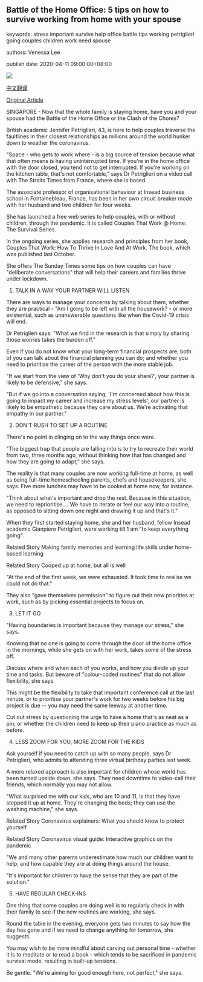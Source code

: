 ## Battle of the Home Office: 5 tips on how to survive working from home with your spouse

keywords: stress important survive help office battle tips working petriglieri going couples children work need spouse

authors: Venessa Lee

publish date: 2020-04-11 09:00:00+08:00

![](https://www.straitstimes.com/sites/default/files/styles/x_large/public/articles/2020/04/10/rk_workfromhome-my_100420.jpg?itok=BPwAD7Jz)

[中文翻译](Battle%20of%20the%20Home%20Office%3A%205%20tips%20on%20how%20to%20survive%20working%20from%20home%20with%20your%20spouse_zh.md)

[Original Article](https://www.straitstimes.com/lifestyle/surviving-the-coronavirus-as-a-couple-battle-of-the-home-office)

SINGAPORE - Now that the whole family is staying home, have you and your spouse had the Battle of the Home Office or the Clash of the Chores?

British academic Jennifer Petriglieri, 43, is here to help couples traverse the faultlines in their closest relationships as millions around the world hunker down to weather the coronavirus.

"Space - who gets to work where - is a big source of tension because what that often means is having uninterrupted time. If you're in the home office with the door closed, you tend not to get interrupted. If you're working on the kitchen table, that's not comfortable," says Dr Petriglieri on a video call with The Straits Times from France, where she is based.

The associate professor of organisational behaviour at Insead business school in Fontainebleau, France, has been in her own circuit breaker mode with her husband and two children for four weeks.

She has launched a free web series to help couples, with or without children, through the pandemic. It is called Couples That Work @ Home: The Survival Series.

In the ongoing series, she applies research and principles from her book, Couples That Work: How To Thrive In Love And At Work. The book, which was published last October.

She offers The Sunday Times some tips on how couples can have "deliberate conversations" that will help their careers and families thrive under lockdown.

1. TALK IN A WAY YOUR PARTNER WILL LISTEN

There are ways to manage your concerns by talking about them, whether they are practical - "Am I going to be left with all the housework? - or more existential, such as unanswerable questions like when the Covid-19 crisis will end.

Dr Petriglieri says: "What we find in the research is that simply by sharing those worries takes the burden off."

Even if you do not know what your long-term financial prospects are, both of you can talk about the financial planning you can do; and whether you need to prioritise the career of the person with the more stable job.

"If we start from the view of 'Why don't you do your share?', your partner is likely to be defensive," she says.

"But if we go into a conversation saying, 'I'm concerned about how this is going to impact my career and increase my stress levels', our partner is likely to be empathetic because they care about us. We're activating that empathy in our partner."

2. DON'T RUSH TO SET UP A ROUTINE

There's no point in clinging on to the way things once were.

"The biggest trap that people are falling into is to try to recreate their world from two, three months ago, without thinking how that has changed and how they are going to adapt," she says.

The reality is that many couples are now working full-time at home, as well as being full-time homeschooling parents, chefs and housekeepers, she says. Five more lunches may have to be cooked at home now, for instance.

"Think about what's important and drop the rest. Because in this situation, we need to reprioritise.... We have to iterate or feel our way into a routine, as opposed to sitting down one night and drawing it up and that's it."

When they first started staying home, she and her husband, fellow Insead academic Gianpiero Petriglieri, were working till 1 am "to keep everything going".

Related Story Making family memories and learning life skills under home-based learning

Related Story Cooped up at home, but all is well

"At the end of the first week, we were exhausted. It took time to realise we could not do that."

They also "gave themselves permission" to figure out their new priorities at work, such as by picking essential projects to focus on.

3. LET IT GO

"Having boundaries is important because they manage our stress," she says.

Knowing that no one is going to come through the door of the home office in the mornings, while she gets on with her work, takes some of the stress off.

Discuss where and when each of you works, and how you divide up your time and tasks. But beware of "colour-coded routines" that do not allow flexibility, she says.

This might be the flexibility to take that important conference call at the last minute, or to prioritise your partner's work for two weeks before his big project is due -- you may need the same leeway at another time.

Cut out stress by questioning the urge to have a home that's as neat as a pin; or whether the children need to keep up their piano practice as much as before.

4. LESS ZOOM FOR YOU, MORE ZOOM FOR THE KIDS

Ask yourself if you need to catch up with so many people, says Dr Petriglieri, who admits to attending three virtual birthday parties last week.

A more relaxed approach is also important for children whose world has been turned upside down, she says. They need downtime to video-call their friends, which normally you may not allow.

"What surprised me with our kids, who are 10 and 11, is that they have stepped it up at home. They're changing the beds; they can use the washing machine," she says.

Related Story Coronavirus explainers: What you should know to protect yourself

Related Story Coronavirus visual guide: Interactive graphics on the pandemic

"We and many other parents underestimate how much our children want to help, and how capable they are at doing things around the house.

"It's important for children to have the sense that they are part of the solution."

5. HAVE REGULAR CHECK-INS

One thing that some couples are doing well is to regularly check in with their family to see if the new routines are working, she says.

Round the table in the evening, everyone gets two minutes to say how the day has gone and if we need to change anything for tomorrow, she suggests.

You may wish to be more mindful about carving out personal time - whether it is to meditate or to read a book - which tends to be sacrificed in pandemic survival mode, resulting in built-up tensions.

Be gentle. "We're aiming for good enough here, not perfect," she says.